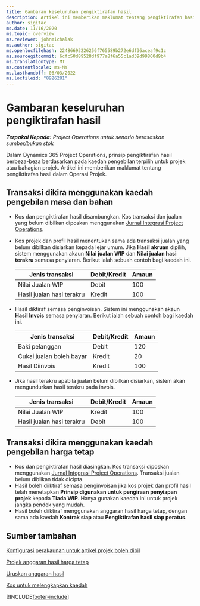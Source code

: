 ```yaml
---
title: Gambaran keseluruhan pengiktirafan hasil
description: Artikel ini memberikan maklumat tentang pengiktirafan hasil dalam Operasi Projek.
author: sigitac
ms.date: 11/16/2020
ms.topic: overview
ms.reviewer: johnmichalak
ms.author: sigitac
ms.openlocfilehash: 22486693226256f765589b272e6df36aceaf9c1c
ms.sourcegitcommit: 6cfc50d89528df977a8f6a55c1ad39d99800d9b4
ms.translationtype: MT
ms.contentlocale: ms-MY
ms.lasthandoff: 06/03/2022
ms.locfileid: "8926281"
---
```

# <a name="revenue-recognition-overview"></a>Gambaran keseluruhan pengiktirafan hasil

_**Terpakai Kepada:** Project Operations untuk senario berasaskan sumber/bukan stok_

Dalam Dynamics 365 Project Operations, prinsip pengiktirafan hasil berbeza-beza berdasarkan pada kaedah pengebilan terpilih untuk projek atau bahagian projek. Artikel ini memberikan maklumat tentang pengiktirafan hasil dalam Operasi Projek.

## <a name="transactions-accounted-using-time-and-material-billing-method"></a>Transaksi dikira menggunakan kaedah pengebilan masa dan bahan

- Kos dan pengiktirafan hasil disambungkan. Kos transaksi dan jualan yang belum dibilkan diposkan menggunakan [Jurnal Integrasi Project Operations](../project-accounting/project-operations-integration-journal.md).
- Kos projek dan profil hasil menentukan sama ada transaksi jualan yang belum dibilkan disiarkan kepada lejar umum. Jika **Hasil akruan** dipilih, sistem menggunakan akaun **Nilai jualan WIP** dan **Nilai jualan hasi terakru** semasa penyiaran. Berikut ialah sebuah contoh bagi kaedah ini.  

  | Jenis transaksi | Debit/Kredit | Amaun |
  | --- | --- | --- |
  | Nilai Jualan WIP | Debit | 100 |
  | Hasil jualan hasi terakru | Kredit | 100 |

- Hasil diktiraf semasa penginvoisan. Sistem ini menggunakan akaun **Hasil Invois** semasa penyiaran. Berikut ialah sebuah contoh bagi kaedah ini.  

  | Jenis transaksi | Debit/Kredit | Amaun |
  | --- | --- | --- |
  | Baki pelanggan | Debit | 120 |
  | Cukai jualan boleh bayar | Kredit | 20 |
  | Hasil Diinvois | Kredit | 100 |

- Jika hasil terakru apabila jualan belum dibilkan disiarkan, sistem akan mengundurkan hasil terakru pada invois.

  | Jenis transaksi | Debit/Kredit | Amaun |
  | --- | --- | --- |
  | Nilai Jualan WIP | Kredit | 100 |
  | Hasil jualan hasi terakru | Debit | 100 |

## <a name="transactions-accounted-using-the-fixed-price-billing-method"></a>Transaksi dikira menggunakan kaedah pengebilan harga tetap

- Kos dan pengiktirafan hasil diasingkan. Kos transaksi diposkan menggunakan [Jurnal Integrasi Project Operations](../project-accounting/project-operations-integration-journal.md). Transaksi jualan belum dibilkan tidak dicipta.
- Hasil boleh diiktiraf semasa penginvoisan jika kos projek dan profil hasil telah menetapkan **Prinsip digunakan untuk pengiraan penyiapan projek** kepada **Tiada WIP**. Hanya gunakan kaedah ini untuk projek jangka pendek yang mudah.
- Hasil boleh diiktiraf menggunakan anggaran hasil harga tetap, dengan sama ada kaedah **Kontrak siap** atau **Pengiktirafan hasil siap peratus**.

## <a name="additional-resources"></a>Sumber tambahan
[Konfigurasi perakaunan untuk artikel projek boleh dibil](../project-accounting/configure-accounting-billable-projects.md)

[Projek anggaran hasil harga tetap](rev-rec-percentage-completion-method.md)

[Uruskan anggaran hasil](rev-rec-completed-contract-method.md)

[Kos untuk melengkapkan kaedah](cost-complete-methods.md)


[!INCLUDE[footer-include](../includes/footer-banner.md)]